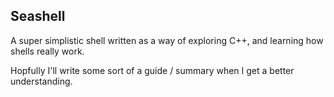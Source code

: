 ## Seashell

A super simplistic shell written as a way of exploring C++, and learning how
shells really work. 

Hopfully I'll write some sort of a guide / summary when I get a better
understanding.
